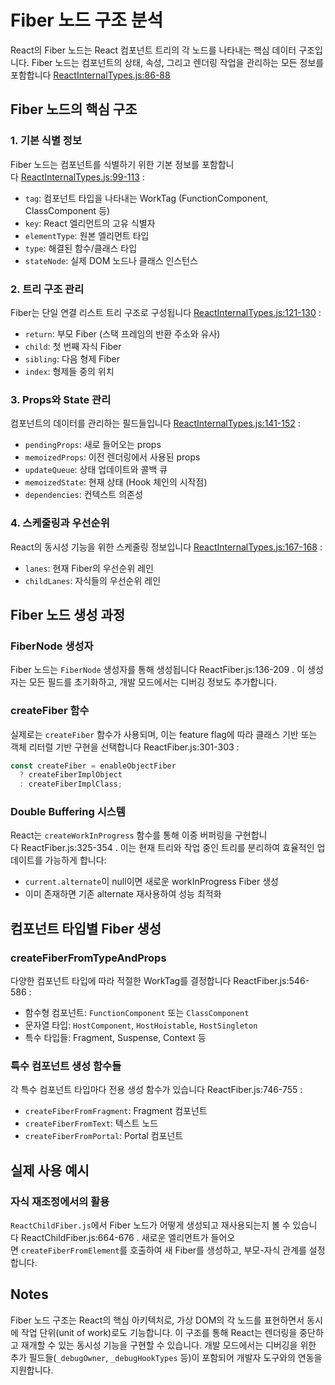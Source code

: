 
# Fiber 노드 구조 분석

React의 Fiber 노드는 React 컴포넌트 트리의 각 노드를 나타내는 핵심 데이터 구조입니다. Fiber 노드는 컴포넌트의 상태, 속성, 그리고 렌더링 작업을 관리하는 모든 정보를 포함합니다 [ReactInternalTypes.js:86-88](https://github.com/facebook/react/blob/26e87b5f15d80fd4aaf9909f90de0857e54c1129/packages/react-reconciler/src/ReactInternalTypes.js#L88)

## Fiber 노드의 핵심 구조

### 1. 기본 식별 정보

Fiber 노드는 컴포넌트를 식별하기 위한 기본 정보를 포함합니다 [ReactInternalTypes.js:99-113](https://github.com/facebook/react/blob/26e87b5f15d80fd4aaf9909f90de0857e54c1129/packages/react-reconciler/src/ReactInternalTypes.js#L99C1-L113C18) :

- `tag`: 컴포넌트 타입을 나타내는 WorkTag (FunctionComponent, ClassComponent 등)
- `key`: React 엘리먼트의 고유 식별자
- `elementType`: 원본 엘리먼트 타입
- `type`: 해결된 함수/클래스 타입
- `stateNode`: 실제 DOM 노드나 클래스 인스턴스

### 2. 트리 구조 관리

Fiber는 단일 연결 리스트 트리 구조로 구성됩니다 [ReactInternalTypes.js:121-130](https://github.com/facebook/react/blob/26e87b5f15d80fd4aaf9909f90de0857e54c1129/packages/react-reconciler/src/ReactInternalTypes.js#L121C3-L130C17) :

- `return`: 부모 Fiber (스택 프레임의 반환 주소와 유사)
- `child`: 첫 번째 자식 Fiber
- `sibling`: 다음 형제 Fiber
- `index`: 형제들 중의 위치

### 3. Props와 State 관리

컴포넌트의 데이터를 관리하는 필드들입니다 [ReactInternalTypes.js:141-152](https://github.com/facebook/react/blob/26e87b5f15d80fd4aaf9909f90de0857e54c1129/packages/react-reconciler/src/ReactInternalTypes.js#L141C3-L152C37) :

- `pendingProps`: 새로 들어오는 props
- `memoizedProps`: 이전 렌더링에서 사용된 props
- `updateQueue`: 상태 업데이트와 콜백 큐
- `memoizedState`: 현재 상태 (Hook 체인의 시작점)
- `dependencies`: 컨텍스트 의존성

### 4. 스케줄링과 우선순위

React의 동시성 기능을 위한 스케줄링 정보입니다 [ReactInternalTypes.js:167-168](https://github.com/facebook/react/blob/26e87b5f15d80fd4aaf9909f90de0857e54c1129/packages/react-reconciler/src/ReactInternalTypes.js#L141C3-L152C37) :

- `lanes`: 현재 Fiber의 우선순위 레인
- `childLanes`: 자식들의 우선순위 레인

## Fiber 노드 생성 과정

### FiberNode 생성자

Fiber 노드는 `FiberNode` 생성자를 통해 생성됩니다 ReactFiber.js:136-209 . 이 생성자는 모든 필드를 초기화하고, 개발 모드에서는 디버깅 정보도 추가합니다.

### createFiber 함수

실제로는 `createFiber` 함수가 사용되며, 이는 feature flag에 따라 클래스 기반 또는 객체 리터럴 기반 구현을 선택합니다 ReactFiber.js:301-303 :

```jsx
const createFiber = enableObjectFiber  
  ? createFiberImplObject  
  : createFiberImplClass;
```

### Double Buffering 시스템

React는 `createWorkInProgress` 함수를 통해 이중 버퍼링을 구현합니다 ReactFiber.js:325-354 . 이는 현재 트리와 작업 중인 트리를 분리하여 효율적인 업데이트를 가능하게 합니다:

- `current.alternate`이 null이면 새로운 workInProgress Fiber 생성
- 이미 존재하면 기존 alternate 재사용하여 성능 최적화

## 컴포넌트 타입별 Fiber 생성

### createFiberFromTypeAndProps

다양한 컴포넌트 타입에 따라 적절한 WorkTag를 결정합니다 ReactFiber.js:546-586 :

- 함수형 컴포넌트: `FunctionComponent` 또는 `ClassComponent`
- 문자열 타입: `HostComponent`, `HostHoistable`, `HostSingleton`
- 특수 타입들: Fragment, Suspense, Context 등

### 특수 컴포넌트 생성 함수들

각 특수 컴포넌트 타입마다 전용 생성 함수가 있습니다 ReactFiber.js:746-755 :

- `createFiberFromFragment`: Fragment 컴포넌트
- `createFiberFromText`: 텍스트 노드
- `createFiberFromPortal`: Portal 컴포넌트

## 실제 사용 예시

### 자식 재조정에서의 활용

`ReactChildFiber.js`에서 Fiber 노드가 어떻게 생성되고 재사용되는지 볼 수 있습니다 ReactChildFiber.js:664-676 . 새로운 엘리먼트가 들어오면 `createFiberFromElement`를 호출하여 새 Fiber를 생성하고, 부모-자식 관계를 설정합니다.

## Notes

Fiber 노드 구조는 React의 핵심 아키텍처로, 가상 DOM의 각 노드를 표현하면서 동시에 작업 단위(unit of work)로도 기능합니다. 이 구조를 통해 React는 렌더링을 중단하고 재개할 수 있는 동시성 기능을 구현할 수 있습니다. 개발 모드에서는 디버깅을 위한 추가 필드들(`_debugOwner`, `_debugHookTypes` 등)이 포함되어 개발자 도구와의 연동을 지원합니다.